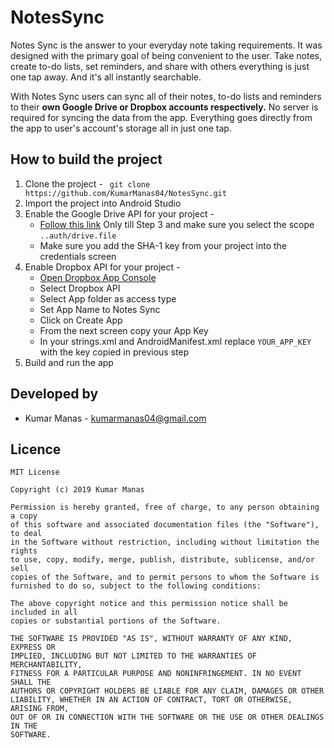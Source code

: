 # NotesSync
Notes Sync is the answer to your everyday note taking requirements. It was designed with the primary goal of being convenient to the user. Take notes, create to-do lists, set reminders, and share with others everything is just one tap away. And it's all instantly searchable.

With Notes Sync users can sync all of their notes, to-do lists and reminders to their <b>own Google Drive or Dropbox accounts respectively.</b>
No server is required for syncing the data from the app. Everything goes directly from the app to user's account's storage all in just one tap.

## How to build the project
1. Clone the project - ``` git clone https://github.com/KumarManas04/NotesSync.git```
2. Import the project into Android Studio
3. Enable the Google Drive API for your project - 
   - [Follow this link](https://ammar.lanui.online/integrate-google-drive-rest-api-on-android-app-bc4ddbd90820) Only till Step 3  and make sure you select the scope `..auth/drive.file`
   - Make sure you add the SHA-1 key from your project into the credentials screen
5. Enable Dropbox API for your project -
   - [Open Dropbox App Console](https://www.dropbox.com/developers/apps?_tk=pilot_lp&_ad=topbar4&_camp=myapps)
   - Select Dropbox API
   - Select App folder as access type
   - Set App Name to Notes Sync
   - Click on Create App
   - From the next screen copy your App Key
   - In your strings.xml and AndroidManifest.xml replace `YOUR_APP_KEY` with the key copied in previous step
6. Build and run the app

## Developed by
* Kumar Manas - <kumarmanas04@gmail.com>

## Licence
```
MIT License

Copyright (c) 2019 Kumar Manas

Permission is hereby granted, free of charge, to any person obtaining a copy
of this software and associated documentation files (the "Software"), to deal
in the Software without restriction, including without limitation the rights
to use, copy, modify, merge, publish, distribute, sublicense, and/or sell
copies of the Software, and to permit persons to whom the Software is
furnished to do so, subject to the following conditions:

The above copyright notice and this permission notice shall be included in all
copies or substantial portions of the Software.

THE SOFTWARE IS PROVIDED "AS IS", WITHOUT WARRANTY OF ANY KIND, EXPRESS OR
IMPLIED, INCLUDING BUT NOT LIMITED TO THE WARRANTIES OF MERCHANTABILITY,
FITNESS FOR A PARTICULAR PURPOSE AND NONINFRINGEMENT. IN NO EVENT SHALL THE
AUTHORS OR COPYRIGHT HOLDERS BE LIABLE FOR ANY CLAIM, DAMAGES OR OTHER
LIABILITY, WHETHER IN AN ACTION OF CONTRACT, TORT OR OTHERWISE, ARISING FROM,
OUT OF OR IN CONNECTION WITH THE SOFTWARE OR THE USE OR OTHER DEALINGS IN THE
SOFTWARE.
```
